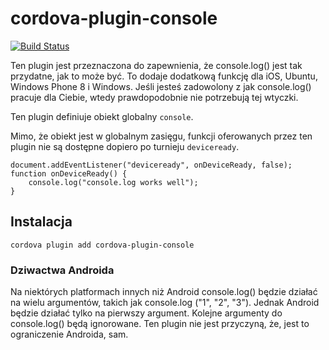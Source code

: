 <!---
# license: Licensed to the Apache Software Foundation (ASF) under one
#         or more contributor license agreements.  See the NOTICE file
#         distributed with this work for additional information
#         regarding copyright ownership.  The ASF licenses this file
#         to you under the Apache License, Version 2.0 (the
#         "License"); you may not use this file except in compliance
#         with the License.  You may obtain a copy of the License at
#
#           http://www.apache.org/licenses/LICENSE-2.0
#
#         Unless required by applicable law or agreed to in writing,
#         software distributed under the License is distributed on an
#         "AS IS" BASIS, WITHOUT WARRANTIES OR CONDITIONS OF ANY
#         KIND, either express or implied.  See the License for the
#         specific language governing permissions and limitations
#         under the License.
-->

# cordova-plugin-console

[![Build Status](https://travis-ci.org/apache/cordova-plugin-console.svg)](https://travis-ci.org/apache/cordova-plugin-console)

Ten plugin jest przeznaczona do zapewnienia, że console.log() jest tak przydatne, jak to może być. To dodaje dodatkową funkcję dla iOS, Ubuntu, Windows Phone 8 i Windows. Jeśli jesteś zadowolony z jak console.log() pracuje dla Ciebie, wtedy prawdopodobnie nie potrzebują tej wtyczki.

Ten plugin definiuje obiekt globalny `console`.

Mimo, że obiekt jest w globalnym zasięgu, funkcji oferowanych przez ten plugin nie są dostępne dopiero po turnieju `deviceready`.

    document.addEventListener("deviceready", onDeviceReady, false);
    function onDeviceReady() {
        console.log("console.log works well");
    }


## Instalacja

    cordova plugin add cordova-plugin-console


### Dziwactwa Androida

Na niektórych platformach innych niż Android console.log() będzie działać na wielu argumentów, takich jak console.log ("1", "2", "3"). Jednak Android będzie działać tylko na pierwszy argument. Kolejne argumenty do console.log() będą ignorowane. Ten plugin nie jest przyczyną, że, jest to ograniczenie Androida, sam.